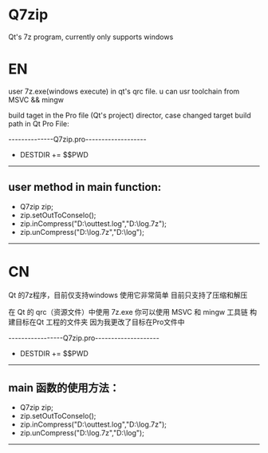 # Q7zip

Qt's 7z program, currently only supports windows


 # EN
 
 user 7z.exe(windows execute) in qt's qrc file.
 u can usr toolchain from MSVC && mingw
  
 build taget in the Pro file (Qt's project) director,
 case changed target build path in Qt Pro File:
 
 --------------Q7zip.pro-------------------
 
 * DESTDIR += $$PWD
 ------------------------------------------
 
 user method in main function:
 ---------------------------------------------
 * Q7zip zip;
 * zip.setOutToConselo();
 * zip.inCompress("D:\\outtest.log","D:\\log.7z");
 * zip.unCompress("D:\\log.7z","D:\\log");
 --------------------------------------------



 # CN
 
 Qt 的7z程序，目前仅支持windows
 使用它非常简单 目前只支持了压缩和解压
 
 在 Qt 的 qrc（资源文件）中使用 7z.exe
 你可以使用 MSVC 和 mingw 工具链
 构建目标在Qt 工程的文件夹
 因为我更改了目标在Pro文件中 
 
 -----------------Q7zip.pro--------------------
 
 * DESTDIR += $$PWD
 ----------------------------------------------
 
 
 main 函数的使用方法：
 ----------------------------------------------
 * Q7zip zip;
 * zip.setOutToConselo();
 * zip.inCompress("D:\\outtest.log","D:\\log.7z");
 * zip.unCompress("D:\\log.7z","D:\\log");
 ----------------------------------------------
 
 
